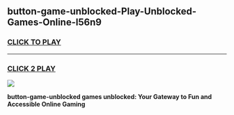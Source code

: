 
## button-game-unblocked-Play-Unblocked-Games-Online-l56n9
<h3>
<a href="https://premium76.site?title=button-game-unblocked&ref=25A">CLICK TO PLAY</a></h3>
<hr>

<h3>
<a href="https://premium76.site?title=button-game-unblocked&ref=25A">CLICK 2 PLAY</a>
  
</h3>

<a href="https://premium76.site?title=button-game-unblocked&ref=25A"><img src="https://clearcache.store/games.png"></a>


**button-game-unblocked games unblocked: Your Gateway to Fun and Accessible Online Gaming**
